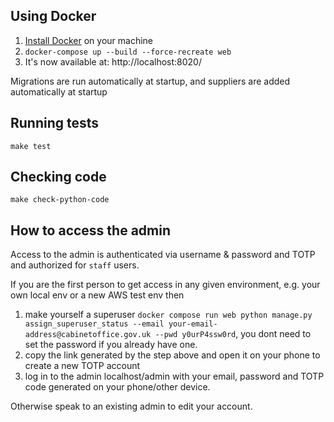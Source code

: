## Using Docker

1. [Install Docker](https://docs.docker.com/get-docker/) on your machine
2. `docker-compose up --build --force-recreate web`
3. It's now available at: http://localhost:8020/

Migrations are run automatically at startup, and suppliers are added automatically at startup


## Running tests

    make test


## Checking code

    make check-python-code


## How to access the admin

Access to the admin is authenticated via username & password and TOTP and authorized for `staff` users.

If you are the first person to get access in any given environment, e.g. your own local env or
a new AWS test env then

1. make yourself a superuser `docker compose run web python manage.py assign_superuser_status --email your-email-address@cabinetoffice.gov.uk --pwd y0urP4ssw0rd`, you dont need to set the password if you already have one.
2. copy the link generated by the step above and open it on your phone to create a new TOTP account
3. log in to the admin localhost/admin with your email, password and TOTP code generated on your phone/other device.

Otherwise speak to an existing admin to edit your account.
